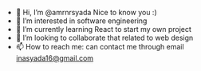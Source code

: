 - 👋 Hi, I’m @amrnrsyada Nice to know you :)
- 👀 I’m interested in software engineering
- 🌱 I’m currently learning React to start my own project
- 💞️ I’m looking to collaborate that related to web design
- 📫 How to reach me: can contact me through email inasyada16@gmail.com

<!---
5544332/5544332 is a ✨ special ✨ repository because its `README.md` (this file) appears on your GitHub profile.
You can click the Preview link to take a look at your changes.
--->
